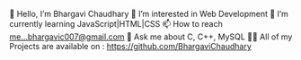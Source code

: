 👋 Hello, I’m Bhargavi Chaudhary
👀 I’m interested in Web Development 
🌱 I’m currently learning JavaScript|HTML|CSS
📫 How to reach me...bhargavic007@gmail.com
💭 Ask me about C, C++, MySQL 
👩‍💻 All of my Projects are available on :
       https://github.com/BhargaviChaudhary
<!---
BhargaviChaudhary/BhargaviChaudhary is a ✨ special ✨ repository because its `README.md` (this file) appears on your GitHub profile.
You can click the Preview link to take a look at your changes.
--->
